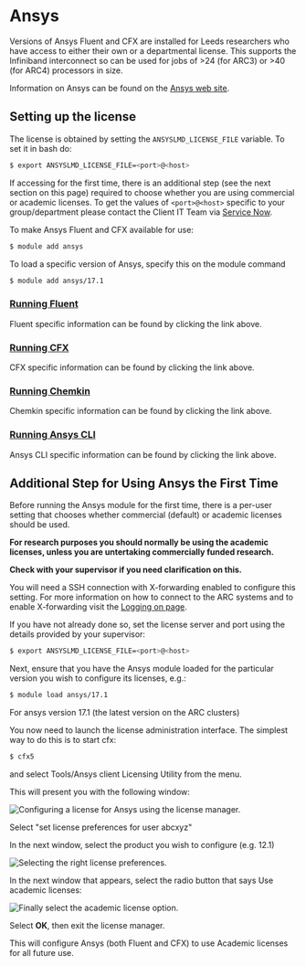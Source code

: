 # Ansys

Versions of Ansys Fluent and CFX are installed for Leeds researchers who have access to either their own or a departmental license. This supports the Infiniband interconnect so can be used for jobs of \>24 (for ARC3) or \>40 (for ARC4) processors in size.

Information on Ansys can be found on the [Ansys web site](http://www.ansys.com/en-GB).

## Setting up the license

The license is obtained by setting the `ANSYSLMD_LICENSE_FILE` variable. To set it in bash do:

```bash
$ export ANSYSLMD_LICENSE_FILE=<port>@<host>
```

If accessing for the first time, there is an additional step (see the next section on this page) required to choose whether you are using commercial or academic licenses. To get the values of `<port>@<host>` specific to your group/department please contact the Client IT Team via [Service Now](https://leeds.service-now.com/it).

To make Ansys Fluent and CFX available for use:

```bash
$ module add ansys
```

To load a specific version of Ansys, specify this on the module command

```bash
$ module add ansys/17.1
```

### [Running Fluent](./ansys/fluent)

Fluent specific information can be found by clicking the link above.

### [Running CFX](./ansys/cfx)

CFX specific information can be found by clicking the link above.

### [Running Chemkin](./ansys/chemkin)

Chemkin specific information can be found by clicking the link above.

### [Running Ansys CLI](./ansys/ansyscli)

Ansys CLI specific information can be found by clicking the link above.

## Additional Step for Using Ansys the First Time

Before running the Ansys module for the first time, there is a per-user setting that chooses whether commercial (default) or academic licenses should be used.

**For research purposes you should normally be using the academic licenses, unless you are untertaking commercially funded research.**

**Check with your supervisor if you need clarification on this.**

You will need a SSH connection with X-forwarding enabled to configure this setting. For more information on how to connect to the ARC systems and to enable X-forwarding visit the [Logging on page](../../getting_started/logon.html#graphics-forwarding-x11).

If you have not already done so, set the license server and port using the details provided by your supervisor:

```bash
$ export ANSYSLMD_LICENSE_FILE=<port>@<host>
```

Next, ensure that you have the Ansys module loaded for the particular version you wish to configure its licenses, e.g.:

```bash
$ module load ansys/17.1
```

For ansys version 17.1 (the latest version on the ARC clusters)

You now need to launch the license administration interface. The simplest way to do this is to start cfx:

```bash
$ cfx5
```

and select Tools/Ansys client Licensing Utility from the menu.

This will present you with the following window:

![Configuring a license for Ansys using the license manager.](../../assets/wp/2016/01/ansys_license.jpg)

Select "set license preferences for user abcxyz"

In the next window, select the product you wish to configure (e.g. 12.1)

![Selecting the right license preferences.](../../assets/wp/2016/01/ansys_license1.jpg)

In the next window that appears, select the radio button that says Use academic licenses:

![Finally select the academic license option.](../../assets/wp/2016/01/ansys_license3.jpg)

Select **OK**, then exit the license manager.

This will configure Ansys (both Fluent and CFX) to use Academic licenses for all future use.
